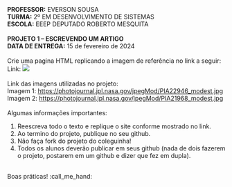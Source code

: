 <div>
    <strong>PROFESSOR:</strong> EVERSON SOUSA<br>
    <strong>TURMA:</strong> 2º EM DESENVOLVIMENTO DE SISTEMAS<br>
    <strong>ESCOLA:</strong> EEEP DEPUTADO ROBERTO MESQUITA
</div>
<br>
<div>
    <strong>PROJETO 1 – ESCREVENDO UM ARTIGO</strong><br>
    <strong>DATA DE ENTREGA:</strong> 15 de fevereiro de 2024
</div>
<br>
<div>
    Crie uma pagina HTML replicando a imagem de referência no link a seguir:<br>
    Link: <img src="https://i.imgur.com/NyhhDFg.png">
</div>
<br>
<div>
    Link das imagens utilizadas no projeto:<br>
    Imagem 1: <a href="https://photojournal.jpl.nasa.gov/jpegMod/PIA22946_modest.jpg" target="_blank">https://photojournal.jpl.nasa.gov/jpegMod/PIA22946_modest.jpg</a><br>
    Imagem 2: <a href="https://photojournal.jpl.nasa.gov/jpegMod/PIA21968_modest.jpg" target="_blank">https://photojournal.jpl.nasa.gov/jpegMod/PIA21968_modest.jpg</a>
</div>
<br>
<div>
    Algumas informações importantes:
    <ol>
        <li>Reescreva todo o texto e replique o site conforme mostrado no link.</li>
        <li>Ao termino do projeto, publique no seu github.</li>
        <li>Não faça fork do projeto do coleguinha!</li>
        <li>Todos os alunos deverão publicar em seus github (nada de dois fazerem o projeto, postarem em um github e dizer que fez em dupla).</li>
    </ol> 
</div>
<br>
<div>
    Boas práticas! :call_me_hand:
</div>
